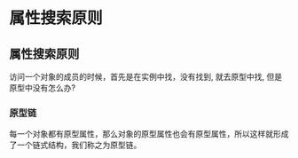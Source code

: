 # 属性搜索原则

## 属性搜索原则

访问一个对象的成员的时候，首先是在实例中找，没有找到, 就去原型中找, 但是原型中没有怎么办?

### 原型链

每一个对象都有原型属性，那么对象的原型属性也会有原型属性，所以这样就形成了一个链式结构，我们称之为原型链。

## 



